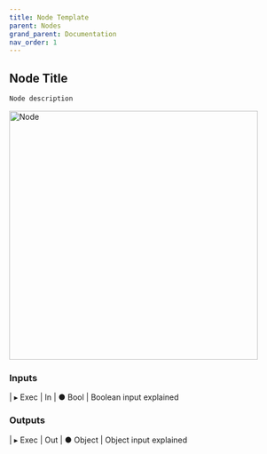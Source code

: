 ```yaml
---
title: Node Template
parent: Nodes
grand_parent: Documentation
nav_order: 1
---
```


## Node Title

```markdown
Node description
```

<img src="https://cdn.discordapp.com/attachments/875515865540472842/959110032589467778/unknown.png" alt="Node" width="448"/>

### Inputs

| ▸ Exec | In
| ● Bool | Boolean input explained

### Outputs

| ▸ Exec | Out
| ● Object | Object input explained
